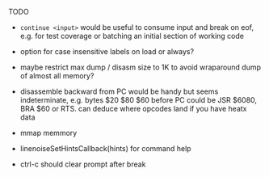 TODO

- `continue <input>` would be useful to consume input and break on eof, e.g. for test coverage or
  batching an initial section of working code

- option for case insensitive labels on load or always?

- maybe restrict max dump / disasm size to 1K to avoid wraparound dump of almost all memory?

- disassemble backward from PC would be handy but seems indeterminate, e.g. bytes $20 $80 $60 before
  PC could be JSR $6080, BRA $60 or RTS.  can deduce where opcodes land if you have heatx data

- mmap memmory

- linenoiseSetHintsCallback(hints) for command help

- ctrl-c should clear prompt after break